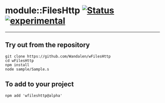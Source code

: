 
# module::FilesHttp  [![Status](https://github.com/Wandalen/wFilesHttp/workflows/publish/badge.svg)](https://github.com/Wandalen/wFilesHttp/actions?query=workflow%3Apublish) [![experimental](https://img.shields.io/badge/stability-experimental-orange.svg)](https://github.com/emersion/stability-badges#experimental)

___

## Try out from the repository
```
git clone https://github.com/Wandalen/wFilesHttp
cd wFilesHttp
npm install
node sample/Sample.s
```

## To add to your project
```
npm add 'wfileshttp@alpha'
```





